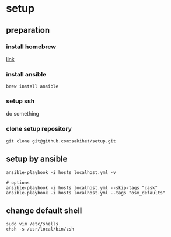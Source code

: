 # setup

## preparation

### install homebrew

[link](https://brew.sh)

### install ansible

```
brew install ansible
```

### setup ssh

do something

### clone setup repository

```
git clone git@github.com:sakihet/setup.git
```

## setup by ansible

```
ansible-playbook -i hosts localhost.yml -v

# options
ansible-playbook -i hosts localhost.yml --skip-tags "cask"
ansible-playbook -i hosts localhost.yml --tags "osx_defaults"
```

## change default shell
```
sudo vim /etc/shells
chsh -s /usr/local/bin/zsh
```
